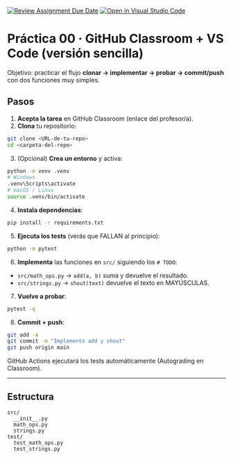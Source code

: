 [![Review Assignment Due Date](https://classroom.github.com/assets/deadline-readme-button-22041afd0340ce965d47ae6ef1cefeee28c7c493a6346c4f15d667ab976d596c.svg)](https://classroom.github.com/a/6Fb5sosR)
[![Open in Visual Studio Code](https://classroom.github.com/assets/open-in-vscode-2e0aaae1b6195c2367325f4f02e2d04e9abb55f0b24a779b69b11b9e10269abc.svg)](https://classroom.github.com/online_ide?assignment_repo_id=20769215&assignment_repo_type=AssignmentRepo)
# Práctica 00 · GitHub Classroom + VS Code (versión sencilla)

Objetivo: practicar el flujo **clonar → implementar → probar → commit/push** con dos funciones muy simples.

## Pasos

1) **Acepta la tarea** en GitHub Classroom (enlace del profesor/a).
2) **Clona** tu repositorio:
```bash
git clone <URL-de-tu-repo>
cd <carpeta-del-repo>
```
3) (Opcional) **Crea un entorno** y activa:
```bash
python -m venv .venv
# Windows
.venv\Scripts\activate
# macOS / Linux
source .venv/bin/activate
```
4) **Instala dependencias**:
```bash
pip install -r requirements.txt
```
5) **Ejecuta los tests** (verás que FALLAN al principio):
```bash
python -m pytest
```
6) **Implementa** las funciones en `src/` siguiendo los `# TODO`:
- `src/math_ops.py` → `add(a, b)` suma y devuelve el resultado.
- `src/strings.py` → `shout(text)` devuelve el texto en MAYÚSCULAS.
7) **Vuelve a probar**:
```bash
pytest -q
```
8) **Commit + push**:
```bash
git add -A
git commit -m "Implemento add y shout"
git push origin main
```
GitHub Actions ejecutará los tests automáticamente (Autograding en Classroom).

---

## Estructura
```
src/
  __init__.py
  math_ops.py
  strings.py
test/
  test_math_ops.py
  test_strings.py
```

